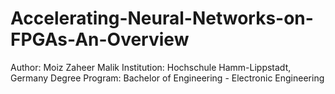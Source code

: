 # Accelerating-Neural-Networks-on-FPGAs-An-Overview
Author: Moiz Zaheer Malik  Institution: Hochschule Hamm-Lippstadt, Germany  Degree Program: Bachelor of Engineering - Electronic Engineering
